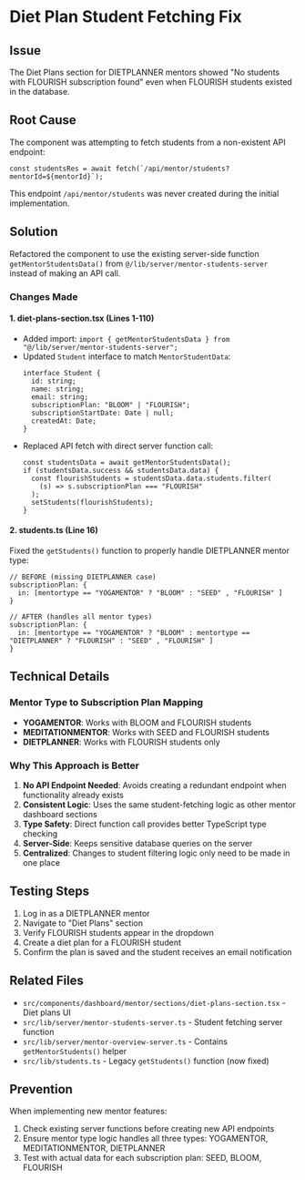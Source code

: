 # Diet Plan Student Fetching Fix

## Issue
The Diet Plans section for DIETPLANNER mentors showed "No students with FLOURISH subscription found" even when FLOURISH students existed in the database.

## Root Cause
The component was attempting to fetch students from a non-existent API endpoint:
```tsx
const studentsRes = await fetch(`/api/mentor/students?mentorId=${mentorId}`);
```

This endpoint `/api/mentor/students` was never created during the initial implementation.

## Solution
Refactored the component to use the existing server-side function `getMentorStudentsData()` from `@/lib/server/mentor-students-server` instead of making an API call.

### Changes Made

#### 1. **diet-plans-section.tsx** (Lines 1-110)
- Added import: `import { getMentorStudentsData } from "@/lib/server/mentor-students-server";`
- Updated `Student` interface to match `MentorStudentData`:
  ```tsx
  interface Student {
    id: string;
    name: string;
    email: string;
    subscriptionPlan: "BLOOM" | "FLOURISH";
    subscriptionStartDate: Date | null;
    createdAt: Date;
  }
  ```
- Replaced API fetch with direct server function call:
  ```tsx
  const studentsData = await getMentorStudentsData();
  if (studentsData.success && studentsData.data) {
    const flourishStudents = studentsData.data.students.filter(
      (s) => s.subscriptionPlan === "FLOURISH"
    );
    setStudents(flourishStudents);
  }
  ```

#### 2. **students.ts** (Line 16)
Fixed the `getStudents()` function to properly handle DIETPLANNER mentor type:
```tsx
// BEFORE (missing DIETPLANNER case)
subscriptionPlan: {
  in: [mentortype == "YOGAMENTOR" ? "BLOOM" : "SEED" , "FLOURISH" ]
}

// AFTER (handles all mentor types)
subscriptionPlan: {
  in: [mentortype == "YOGAMENTOR" ? "BLOOM" : mentortype == "DIETPLANNER" ? "FLOURISH" : "SEED" , "FLOURISH" ]
}
```

## Technical Details

### Mentor Type to Subscription Plan Mapping
- **YOGAMENTOR**: Works with BLOOM and FLOURISH students
- **MEDITATIONMENTOR**: Works with SEED and FLOURISH students  
- **DIETPLANNER**: Works with FLOURISH students only

### Why This Approach is Better
1. **No API Endpoint Needed**: Avoids creating a redundant endpoint when functionality already exists
2. **Consistent Logic**: Uses the same student-fetching logic as other mentor dashboard sections
3. **Type Safety**: Direct function call provides better TypeScript type checking
4. **Server-Side**: Keeps sensitive database queries on the server
5. **Centralized**: Changes to student filtering logic only need to be made in one place

## Testing Steps
1. Log in as a DIETPLANNER mentor
2. Navigate to "Diet Plans" section
3. Verify FLOURISH students appear in the dropdown
4. Create a diet plan for a FLOURISH student
5. Confirm the plan is saved and the student receives an email notification

## Related Files
- `src/components/dashboard/mentor/sections/diet-plans-section.tsx` - Diet plans UI
- `src/lib/server/mentor-students-server.ts` - Student fetching server function
- `src/lib/server/mentor-overview-server.ts` - Contains `getMentorStudents()` helper
- `src/lib/students.ts` - Legacy `getStudents()` function (now fixed)

## Prevention
When implementing new mentor features:
1. Check existing server functions before creating new API endpoints
2. Ensure mentor type logic handles all three types: YOGAMENTOR, MEDITATIONMENTOR, DIETPLANNER
3. Test with actual data for each subscription plan: SEED, BLOOM, FLOURISH
